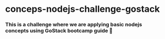 # conceps-nodejs-challenge-gostack

### This is a challenge where we are applying basic nodejs concepts using GoStack bootcamp guide 🚀


